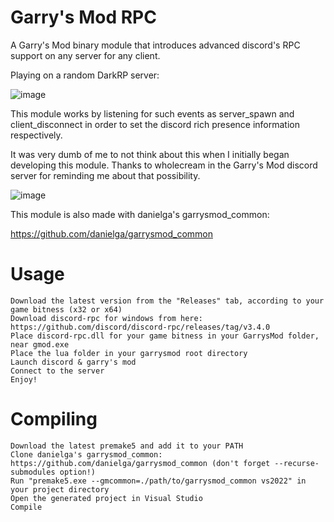 # Garry's Mod RPC
A Garry's Mod binary module that introduces advanced discord's RPC support on any server for any client.

Playing on a random DarkRP server:

![image](https://github.com/user-attachments/assets/d23b567c-25e7-4f54-96d7-d4035622fa04)

This module works by listening for such events as server_spawn and client_disconnect in order to set the discord rich presence information respectively.

It was very dumb of me to not think about this when I initially began developing this module. Thanks to wholecream in the Garry's Mod discord server for reminding me about that possibility.

![image](https://github.com/user-attachments/assets/c1b9ea54-d8be-4da0-a2bc-3e9054891573)


This module is also made with danielga's garrysmod_common:

https://github.com/danielga/garrysmod_common

# Usage
```
Download the latest version from the "Releases" tab, according to your game bitness (x32 or x64)
Download discord-rpc for windows from here: https://github.com/discord/discord-rpc/releases/tag/v3.4.0
Place discord-rpc.dll for your game bitness in your GarrysMod folder, near gmod.exe
Place the lua folder in your garrysmod root directory
Launch discord & garry's mod
Connect to the server
Enjoy!
```

# Compiling
```
Download the latest premake5 and add it to your PATH
Clone danielga's garrysmod_common: https://github.com/danielga/garrysmod_common (don't forget --recurse-submodules option!)
Run "premake5.exe --gmcommon=./path/to/garrysmod_common vs2022" in your project directory
Open the generated project in Visual Studio
Compile
```

